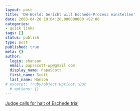 ```yaml
---
layout: post
title: 'DW-World: Gericht will Eschede-Prozess einstellen'
date: 2003-04-28 19:04:26.000000000 +02:00
categories:
- quick links
tags: []
status: publish
type: post
published: true
meta: {}
author:
  login: shanson
  email: papascott-wp@gmail.com
  display_name: PapaScott
  first_name: Scott
  last_name: Hanson
# excerpt: !ruby/object:Hpricot::Doc
  # options: {}
---
```

<p><a title="Expert testimony too complicated to determine guilt (DW-World: Gericht will Eschede-Prozess einstellen)" href="http://www.dw-world.de/german/0,3367,2972_W_852103,00.html">Judge calls for halt of Eschede trial</a></p>
